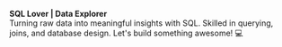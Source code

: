 **SQL Lover | Data Explorer**  
Turning raw data into meaningful insights with SQL. Skilled in querying, joins, and database design. Let's build something awesome! 💻
